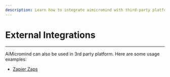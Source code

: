 ```yaml
---
description: Learn how to integrate aimicromind with third-party platforms
---
```


# External Integrations

***

AiMicromind can also be used in 3rd party platform. Here are some usage examples:

* [Zapier Zaps](zapier-zaps.md)
